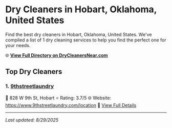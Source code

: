 # Dry Cleaners in Hobart, Oklahoma, United States

Find the best dry cleaners in Hobart, Oklahoma, United States. We've compiled a list of 1 dry cleaning services to help you find the perfect one for your needs.

🌐 **[View Full Directory on DryCleanersNear.com](https://drycleanersnear.com/city/US/Oklahoma/Hobart)**

## Top Dry Cleaners

### 1. [9thstreetlaundry](https://drycleanersnear.com/dryCleaner/686b2a27b03055c802e0e9b8/9thstreetlaundry)
📍 828 W 9th St, Hobart
⭐ Rating: 3.7/5
🌐 Website: https://www.9thstreetlaundry.com/location
🔗 [View Full Details](https://drycleanersnear.com/dryCleaner/686b2a27b03055c802e0e9b8/9thstreetlaundry)


---

*Last updated: 8/29/2025*
